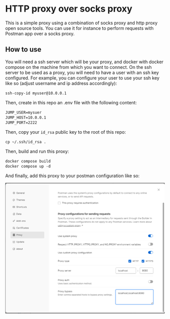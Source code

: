 # HTTP proxy over socks proxy

This is a simple proxy using a combination of socks proxy and http proxy open source tools. You can use it for instance to perform requests with Postman app over a socks proxy.

## How to use

You will need a ssh server which will be your proxy, and docker with docker compose on the machine from which you want to connect. On the ssh server to be used as a proxy, you will need to have a user with an ssh key configured. For example, you can configure your user to use your ssh key like so (adjust username and ip address accordingly):

```
ssh-copy-id myuser@10.0.0.1
```

Then, create in this repo an .env file with the following content:

```
JUMP_USER=mysuer
JUMP_HOST=10.0.0.1
JUMP_PORT=2222
```

Then, copy your `id_rsa` public key to the root of this repo:

```
cp ~/.ssh/id_rsa .
```

Then, build and run this proxy:

```
docker compose build
docker compose up -d
```

And finally, add this proxy to your postman configuration like so:

![proxy config screenshot](img/postman_proxy_config.png)
